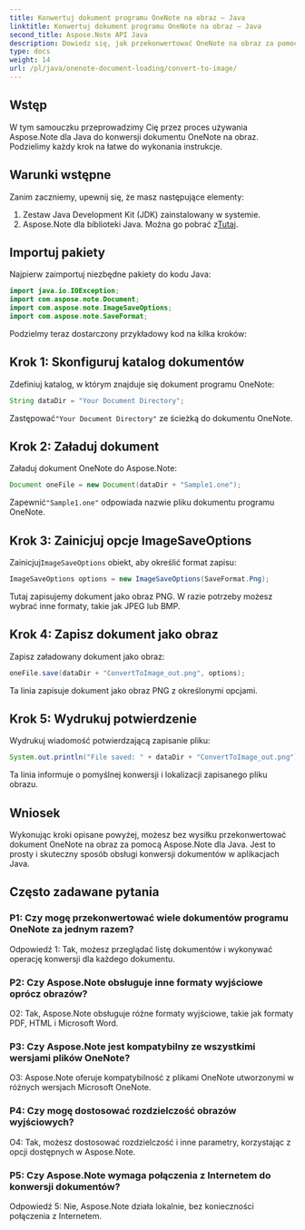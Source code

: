 ```yaml
---
title: Konwertuj dokument programu OneNote na obraz — Java
linktitle: Konwertuj dokument programu OneNote na obraz — Java
second_title: Aspose.Note API Java
description: Dowiedz się, jak przekonwertować OneNote na obraz za pomocą Aspose.Note dla Java. Wykonaj proste kroki, załaduj dokument, zainicjuj opcje i zapisz jako PNG.
type: docs
weight: 14
url: /pl/java/onenote-document-loading/convert-to-image/
---
```

## Wstęp

W tym samouczku przeprowadzimy Cię przez proces używania Aspose.Note dla Java do konwersji dokumentu OneNote na obraz. Podzielimy każdy krok na łatwe do wykonania instrukcje.

## Warunki wstępne

Zanim zaczniemy, upewnij się, że masz następujące elementy:

1. Zestaw Java Development Kit (JDK) zainstalowany w systemie.
2.  Aspose.Note dla biblioteki Java. Można go pobrać z[Tutaj](https://releases.aspose.com/note/java/).

## Importuj pakiety

Najpierw zaimportuj niezbędne pakiety do kodu Java:

```java
import java.io.IOException;
import com.aspose.note.Document;
import com.aspose.note.ImageSaveOptions;
import com.aspose.note.SaveFormat;
```

Podzielmy teraz dostarczony przykładowy kod na kilka kroków:

## Krok 1: Skonfiguruj katalog dokumentów

Zdefiniuj katalog, w którym znajduje się dokument programu OneNote:

```java
String dataDir = "Your Document Directory";
```

 Zastępować`"Your Document Directory"` ze ścieżką do dokumentu OneNote.

## Krok 2: Załaduj dokument

Załaduj dokument OneNote do Aspose.Note:

```java
Document oneFile = new Document(dataDir + "Sample1.one");
```

 Zapewnić`"Sample1.one"` odpowiada nazwie pliku dokumentu programu OneNote.

## Krok 3: Zainicjuj opcje ImageSaveOptions

 Zainicjuj`ImageSaveOptions` obiekt, aby określić format zapisu:

```java
ImageSaveOptions options = new ImageSaveOptions(SaveFormat.Png);
```

Tutaj zapisujemy dokument jako obraz PNG. W razie potrzeby możesz wybrać inne formaty, takie jak JPEG lub BMP.

## Krok 4: Zapisz dokument jako obraz

Zapisz załadowany dokument jako obraz:

```java
oneFile.save(dataDir + "ConvertToImage_out.png", options);
```

Ta linia zapisuje dokument jako obraz PNG z określonymi opcjami.

## Krok 5: Wydrukuj potwierdzenie

Wydrukuj wiadomość potwierdzającą zapisanie pliku:

```java
System.out.println("File saved: " + dataDir + "ConvertToImage_out.png");
```

Ta linia informuje o pomyślnej konwersji i lokalizacji zapisanego pliku obrazu.

## Wniosek

Wykonując kroki opisane powyżej, możesz bez wysiłku przekonwertować dokument OneNote na obraz za pomocą Aspose.Note dla Java. Jest to prosty i skuteczny sposób obsługi konwersji dokumentów w aplikacjach Java.

## Często zadawane pytania

### P1: Czy mogę przekonwertować wiele dokumentów programu OneNote za jednym razem?

Odpowiedź 1: Tak, możesz przeglądać listę dokumentów i wykonywać operację konwersji dla każdego dokumentu.

### P2: Czy Aspose.Note obsługuje inne formaty wyjściowe oprócz obrazów?

O2: Tak, Aspose.Note obsługuje różne formaty wyjściowe, takie jak formaty PDF, HTML i Microsoft Word.

### P3: Czy Aspose.Note jest kompatybilny ze wszystkimi wersjami plików OneNote?

O3: Aspose.Note oferuje kompatybilność z plikami OneNote utworzonymi w różnych wersjach Microsoft OneNote.

### P4: Czy mogę dostosować rozdzielczość obrazów wyjściowych?

O4: Tak, możesz dostosować rozdzielczość i inne parametry, korzystając z opcji dostępnych w Aspose.Note.

### P5: Czy Aspose.Note wymaga połączenia z Internetem do konwersji dokumentów?

Odpowiedź 5: Nie, Aspose.Note działa lokalnie, bez konieczności połączenia z Internetem.